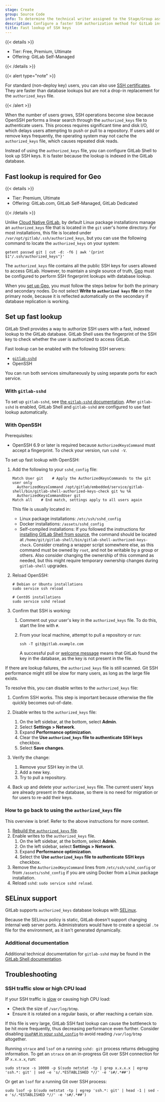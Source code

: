```yaml
---
stage: Create
group: Source Code
info: To determine the technical writer assigned to the Stage/Group associated with this page, see https://handbook.gitlab.com/handbook/product/ux/technical-writing/#assignments
description: Configure a faster SSH authorization method for GitLab instances with many users.
title: Fast lookup of SSH keys
---
```


{{< details >}}

- Tier: Free, Premium, Ultimate
- Offering: GitLab Self-Managed

{{< /details >}}

{{< alert type="note" >}}

For standard (non-deploy key) users, you can also use [SSH certificates](ssh_certificates.md).
They are faster than database lookups but are not a drop-in replacement for the `authorized_keys` file.

{{< /alert >}}

When the number of users grows, SSH operations become slow because OpenSSH performs a
linear search through the `authorized_keys` file to authenticate users.
This process requires significant time and disk I/O, which delays users attempting to
push or pull to a repository.
If users add or remove keys frequently, the operating system may not cache the
`authorized_keys` file, which causes repeated disk reads.

Instead of using the `authorized_keys` file, you can configure GitLab Shell to look up
SSH keys. It is faster because the lookup is indexed in the GitLab database.

## Fast lookup is required for Geo

{{< details >}}

- Tier: Premium, Ultimate
- Offering: GitLab.com, GitLab Self-Managed, GitLab Dedicated

{{< /details >}}

Unlike [Cloud Native GitLab](https://docs.gitlab.com/charts/), by default Linux package installations
manage an `authorized_keys` file that is located in the
`git` user's home directory. For most installations, this file is located under
`/var/opt/gitlab/.ssh/authorized_keys`, but you can use the following command to
locate the `authorized_keys` on your system:

```shell
getent passwd git | cut -d: -f6 | awk '{print $1"/.ssh/authorized_keys"}'
```

The `authorized_keys` file contains all the public SSH keys for users allowed to access GitLab. However, to maintain a
single source of truth, [Geo](../geo/_index.md) must be configured to perform SSH fingerprint
lookups with database lookup.

When you [set up Geo](../geo/setup/_index.md), you must follow the steps below
for both the primary and secondary nodes. Do not select **Write to `authorized keys` file** on the
primary node, because it is reflected automatically on the secondary if database replication is working.

## Set up fast lookup

GitLab Shell provides a way to authorize SSH users with a fast, indexed lookup
to the GitLab database. GitLab Shell uses the fingerprint of the SSH key to
check whether the user is authorized to access GitLab.

Fast lookup can be enabled with the following SSH servers:

- [`gitlab-sshd`](gitlab_sshd.md)
- OpenSSH

You can run both services simultaneously by using separate ports for each service.

### With `gitlab-sshd`

To set up `gitlab-sshd`, see [the `gitlab-sshd` documentation](gitlab_sshd.md).
After `gitlab-sshd` is enabled, GitLab Shell and `gitlab-sshd` are configured
to use fast lookup automatically.

### With OpenSSH

Prerequisites:

- OpenSSH 6.9 or later is required because `AuthorizedKeysCommand` must
  accept a fingerprint. To check your version, run `sshd -V`.

To set up fast lookup with OpenSSH:

1. Add the following to your `sshd_config` file:

   ```plaintext
   Match User git    # Apply the AuthorizedKeysCommands to the git user only
     AuthorizedKeysCommand /opt/gitlab/embedded/service/gitlab-shell/bin/gitlab-shell-authorized-keys-check git %u %k
     AuthorizedKeysCommandUser git
   Match all    # End match, settings apply to all users again
   ```

   This file is usually located in:

   - Linux package installations: `/etc/ssh/sshd_config`
   - Docker installations: `/assets/sshd_config`
   - Self-compiled installations: If you followed the instructions for
   [installing GitLab Shell from source](../../install/installation.md#install-gitlab-shell), the command should be
   located at `/home/git/gitlab-shell/bin/gitlab-shell-authorized-keys-check`.
   Consider creating a wrapper script somewhere else, as this command must be owned by `root`,
   and not be writable by a group or others.
   Also consider changing the ownership of this command as needed, but this might require temporary
   ownership changes during `gitlab-shell` upgrades.

1. Reload OpenSSH:

   ```shell
   # Debian or Ubuntu installations
   sudo service ssh reload

   # CentOS installations
   sudo service sshd reload
   ```

1. Confirm that SSH is working:

   1. Comment out your user's key in the `authorized_keys` file. To do this, start the line with `#`.
   1. From your local machine, attempt to pull a repository or run:

      ```shell
      ssh -T git@gitlab.example.com
      ```

      A successful pull or [welcome message](../../user/ssh.md#verify-that-you-can-connect)
      means that GitLab found the key in the database, as the key is not present in the file.

If there are lookup failures, the `authorized_keys` file is still scanned.
Git SSH performance might still be slow for many users, as long as the large file exists.

To resolve this, you can disable writes to the `authorized_keys` file:

1. Confirm SSH works. This step is important because otherwise the file quickly becomes out-of-date.
1. Disable writes to the `authorized_keys` file:

   1. On the left sidebar, at the bottom, select **Admin**.
   1. Select **Settings > Network**.
   1. Expand **Performance optimization**.
   1. Clear the **Use `authorized_keys` file to authenticate SSH keys** checkbox.
   1. Select **Save changes**.

1. Verify the change:

   1. Remove your SSH key in the UI.
   1. Add a new key.
   1. Try to pull a repository.

1. Back up and delete your `authorized_keys` file.
The current users' keys are already present in the database, so there is no need for migration
or for users to re-add their keys.

### How to go back to using the `authorized_keys` file

This overview is brief. Refer to the above instructions for more context.

1. [Rebuild the `authorized_keys` file](../raketasks/maintenance.md#rebuild-authorized_keys-file).
1. Enable writes to the `authorized_keys` file.
   1. On the left sidebar, at the bottom, select **Admin**.
   1. On the left sidebar, select **Settings > Network**.
   1. Expand **Performance optimization**.
   1. Select the **Use `authorized_keys` file to authenticate SSH keys** checkbox.
1. Remove the `AuthorizedKeysCommand` lines from `/etc/ssh/sshd_config` or from `/assets/sshd_config` if you are using Docker
   from a Linux package installation.
1. Reload `sshd`: `sudo service sshd reload`.

## SELinux support

GitLab supports `authorized_keys` database lookups with [SELinux](https://en.wikipedia.org/wiki/Security-Enhanced_Linux).

Because the SELinux policy is static, GitLab doesn't support changing
internal web server ports. Administrators would have to create a special `.te`
file for the environment, as it isn't generated dynamically.

### Additional documentation

Additional technical documentation for `gitlab-sshd` may be found in the
[GitLab Shell documentation](../../development/gitlab_shell/_index.md).

## Troubleshooting

### SSH traffic slow or high CPU load

If your SSH traffic is [slow](https://github.com/linux-pam/linux-pam/issues/270)
or causing high CPU load:

- Check the size of `/var/log/btmp`.
- Ensure it is rotated on a regular basis, or after reaching a certain size.

If this file is very large, GitLab SSH fast lookup can cause the bottleneck to be hit more frequently,
thus decreasing performance even further. Consider disabling
[`UsePAM` in your `sshd_config`](https://linux.die.net/man/5/sshd_config) to avoid reading `/var/log/btmp` altogether.

Running `strace` and `lsof` on a running `sshd: git` process returns debugging information.
To get an `strace` on an in-progress Git over SSH connection for IP `x.x.x.x`, run:

```plaintext
sudo strace -s 10000 -p $(sudo netstat -tp | grep x.x.x.x | egrep 'ssh.*: git' | sed -e 's/.*ESTABLISHED *//' -e 's#/.*##')
```

Or get an `lsof` for a running Git over SSH process:

```plaintext
sudo lsof -p $(sudo netstat -tp | egrep 'ssh.*: git' | head -1 | sed -e 's/.*ESTABLISHED *//' -e 's#/.*##')
```

